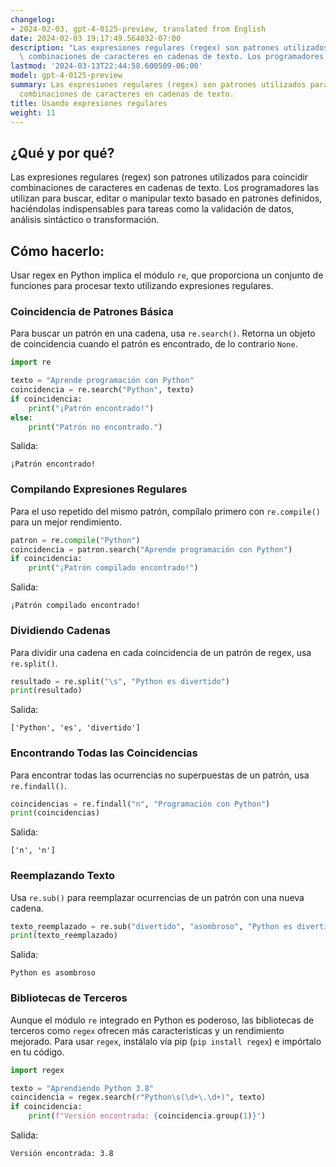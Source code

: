 ```yaml
---
changelog:
- 2024-02-03, gpt-4-0125-preview, translated from English
date: 2024-02-03 19:17:49.564032-07:00
description: "Las expresiones regulares (regex) son patrones utilizados para coincidir\
  \ combinaciones de caracteres en cadenas de texto. Los programadores las utilizan\u2026"
lastmod: '2024-03-13T22:44:58.600509-06:00'
model: gpt-4-0125-preview
summary: Las expresiones regulares (regex) son patrones utilizados para coincidir
  combinaciones de caracteres en cadenas de texto.
title: Usando expresiones regulares
weight: 11
---
```


## ¿Qué y por qué?
Las expresiones regulares (regex) son patrones utilizados para coincidir combinaciones de caracteres en cadenas de texto. Los programadores las utilizan para buscar, editar o manipular texto basado en patrones definidos, haciéndolas indispensables para tareas como la validación de datos, análisis sintáctico o transformación.

## Cómo hacerlo:
Usar regex en Python implica el módulo `re`, que proporciona un conjunto de funciones para procesar texto utilizando expresiones regulares.

### Coincidencia de Patrones Básica
Para buscar un patrón en una cadena, usa `re.search()`. Retorna un objeto de coincidencia cuando el patrón es encontrado, de lo contrario `None`.
```python
import re

texto = "Aprende programación con Python"
coincidencia = re.search("Python", texto)
if coincidencia:
    print("¡Patrón encontrado!")
else:
    print("Patrón no encontrado.")
```
Salida:
```
¡Patrón encontrado!
```

### Compilando Expresiones Regulares
Para el uso repetido del mismo patrón, compílalo primero con `re.compile()` para un mejor rendimiento.
```python
patron = re.compile("Python")
coincidencia = patron.search("Aprende programación con Python")
if coincidencia:
    print("¡Patrón compilado encontrado!")
```
Salida:
```
¡Patrón compilado encontrado!
```

### Dividiendo Cadenas
Para dividir una cadena en cada coincidencia de un patrón de regex, usa `re.split()`.
```python
resultado = re.split("\s", "Python es divertido")
print(resultado)
```
Salida:
```
['Python', 'es', 'divertido']
```

### Encontrando Todas las Coincidencias
Para encontrar todas las ocurrencias no superpuestas de un patrón, usa `re.findall()`.
```python
coincidencias = re.findall("n", "Programación con Python")
print(coincidencias)
```
Salida:
```
['n', 'n']
```

### Reemplazando Texto
Usa `re.sub()` para reemplazar ocurrencias de un patrón con una nueva cadena.
```python
texto_reemplazado = re.sub("divertido", "asombroso", "Python es divertido")
print(texto_reemplazado)
```
Salida:
```
Python es asombroso
```

### Bibliotecas de Terceros
Aunque el módulo `re` integrado en Python es poderoso, las bibliotecas de terceros como `regex` ofrecen más características y un rendimiento mejorado. Para usar `regex`, instálalo vía pip (`pip install regex`) e impórtalo en tu código.

```python
import regex

texto = "Aprendiendo Python 3.8"
coincidencia = regex.search(r"Python\s(\d+\.\d+)", texto)
if coincidencia:
    print(f"Versión encontrada: {coincidencia.group(1)}")
```
Salida:
```
Versión encontrada: 3.8
```
